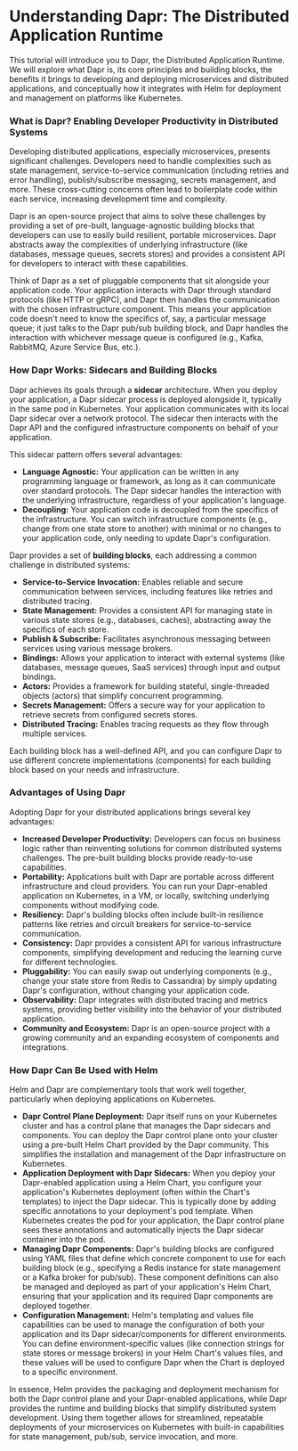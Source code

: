 # Understanding Dapr: The Distributed Application Runtime

This tutorial will introduce you to Dapr, the Distributed Application Runtime. We will explore what Dapr is, its core principles and building blocks, the benefits it brings to developing and deploying microservices and distributed applications, and conceptually how it integrates with Helm for deployment and management on platforms like Kubernetes.

### What is Dapr? Enabling Developer Productivity in Distributed Systems

Developing distributed applications, especially microservices, presents significant challenges. Developers need to handle complexities such as state management, service-to-service communication (including retries and error handling), publish/subscribe messaging, secrets management, and more. These cross-cutting concerns often lead to boilerplate code within each service, increasing development time and complexity.

Dapr is an open-source project that aims to solve these challenges by providing a set of pre-built, language-agnostic building blocks that developers can use to easily build resilient, portable microservices. Dapr abstracts away the complexities of underlying infrastructure (like databases, message queues, secrets stores) and provides a consistent API for developers to interact with these capabilities.

Think of Dapr as a set of pluggable components that sit alongside your application code. Your application interacts with Dapr through standard protocols (like HTTP or gRPC), and Dapr then handles the communication with the chosen infrastructure component. This means your application code doesn't need to know the specifics of, say, a particular message queue; it just talks to the Dapr pub/sub building block, and Dapr handles the interaction with whichever message queue is configured (e.g., Kafka, RabbitMQ, Azure Service Bus, etc.).

### How Dapr Works: Sidecars and Building Blocks

Dapr achieves its goals through a **sidecar** architecture. When you deploy your application, a Dapr sidecar process is deployed alongside it, typically in the same pod in Kubernetes. Your application communicates with its local Dapr sidecar over a network protocol. The sidecar then interacts with the Dapr API and the configured infrastructure components on behalf of your application.

This sidecar pattern offers several advantages:

* **Language Agnostic:** Your application can be written in any programming language or framework, as long as it can communicate over standard protocols. The Dapr sidecar handles the interaction with the underlying infrastructure, regardless of your application's language.
* **Decoupling:** Your application code is decoupled from the specifics of the infrastructure. You can switch infrastructure components (e.g., change from one state store to another) with minimal or no changes to your application code, only needing to update Dapr's configuration.

Dapr provides a set of **building blocks**, each addressing a common challenge in distributed systems:

* **Service-to-Service Invocation:** Enables reliable and secure communication between services, including features like retries and distributed tracing.
* **State Management:** Provides a consistent API for managing state in various state stores (e.g., databases, caches), abstracting away the specifics of each store.
* **Publish & Subscribe:** Facilitates asynchronous messaging between services using various message brokers.
* **Bindings:** Allows your application to interact with external systems (like databases, message queues, SaaS services) through input and output bindings.
* **Actors:** Provides a framework for building stateful, single-threaded objects (actors) that simplify concurrent programming.
* **Secrets Management:** Offers a secure way for your application to retrieve secrets from configured secrets stores.
* **Distributed Tracing:** Enables tracing requests as they flow through multiple services.

Each building block has a well-defined API, and you can configure Dapr to use different concrete implementations (components) for each building block based on your needs and infrastructure.

### Advantages of Using Dapr

Adopting Dapr for your distributed applications brings several key advantages:

* **Increased Developer Productivity:** Developers can focus on business logic rather than reinventing solutions for common distributed systems challenges. The pre-built building blocks provide ready-to-use capabilities.
* **Portability:** Applications built with Dapr are portable across different infrastructure and cloud providers. You can run your Dapr-enabled application on Kubernetes, in a VM, or locally, switching underlying components without modifying code.
* **Resiliency:** Dapr's building blocks often include built-in resilience patterns like retries and circuit breakers for service-to-service communication.
* **Consistency:** Dapr provides a consistent API for various infrastructure components, simplifying development and reducing the learning curve for different technologies.
* **Pluggability:** You can easily swap out underlying components (e.g., change your state store from Redis to Cassandra) by simply updating Dapr's configuration, without changing your application code.
* **Observability:** Dapr integrates with distributed tracing and metrics systems, providing better visibility into the behavior of your distributed application.
* **Community and Ecosystem:** Dapr is an open-source project with a growing community and an expanding ecosystem of components and integrations.

### How Dapr Can Be Used with Helm

Helm and Dapr are complementary tools that work well together, particularly when deploying applications on Kubernetes.

* **Dapr Control Plane Deployment:** Dapr itself runs on your Kubernetes cluster and has a control plane that manages the Dapr sidecars and components. You can deploy the Dapr control plane onto your cluster using a pre-built Helm Chart provided by the Dapr community. This simplifies the installation and management of the Dapr infrastructure on Kubernetes.
* **Application Deployment with Dapr Sidecars:** When you deploy your Dapr-enabled application using a Helm Chart, you configure your application's Kubernetes deployment (often within the Chart's templates) to inject the Dapr sidecar. This is typically done by adding specific annotations to your deployment's pod template. When Kubernetes creates the pod for your application, the Dapr control plane sees these annotations and automatically injects the Dapr sidecar container into the pod.
* **Managing Dapr Components:** Dapr's building blocks are configured using YAML files that define which concrete component to use for each building block (e.g., specifying a Redis instance for state management or a Kafka broker for pub/sub). These component definitions can also be managed and deployed as part of your application's Helm Chart, ensuring that your application and its required Dapr components are deployed together.
* **Configuration Management:** Helm's templating and values file capabilities can be used to manage the configuration of both your application and its Dapr sidecar/components for different environments. You can define environment-specific values (like connection strings for state stores or message brokers) in your Helm Chart's values files, and these values will be used to configure Dapr when the Chart is deployed to a specific environment.

In essence, Helm provides the packaging and deployment mechanism for both the Dapr control plane and your Dapr-enabled applications, while Dapr provides the runtime and building blocks that simplify distributed system development. Using them together allows for streamlined, repeatable deployments of your microservices on Kubernetes with built-in capabilities for state management, pub/sub, service invocation, and more.